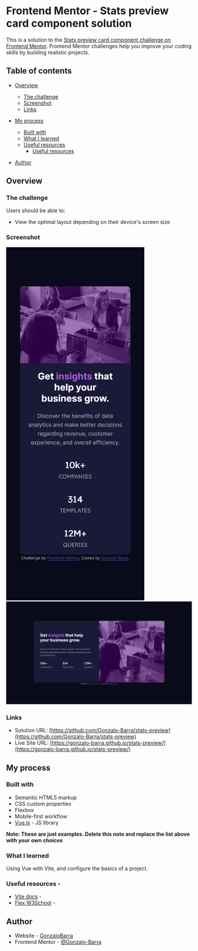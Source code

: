 # Frontend Mentor - Stats preview card component solution

This is a solution to the [Stats preview card component challenge on Frontend Mentor](https://www.frontendmentor.io/challenges/stats-preview-card-component-8JqbgoU62). Frontend Mentor challenges help you improve your coding skills by building realistic projects.

## Table of contents

- [Overview](#overview)
  - [The challenge](#the-challenge)
  - [Screenshot](#screenshot)
  - [Links](#links)
- [My process](#my-process)

  - [Built with](#built-with)
  - [What I learned](#what-i-learned)
  - [Useful resources](#useful-resources)
    - [Useful resources](#useful-resources)

- [Author](#author)

## Overview

### The challenge

Users should be able to:

- View the optimal layout depending on their device's screen size

### Screenshot

![](./preview/mobile_view.png)
![](./preview/desktop_view.png)

### Links

- Solution URL: [https://github.com/Gonzalo-Barra/stats-preview](https://github.com/Gonzalo-Barra/stats-preview)
- Live Site URL: [https://gonzalo-barra.github.io/stats-preview/](https://gonzalo-barra.github.io/stats-preview/)

## My process

### Built with

- Semantic HTML5 markup
- CSS custom properties
- Flexbox
- Mobile-first workflow
- [Vue.js](https://vuejs.org/) - JS library

**Note: These are just examples. Delete this note and replace the list above with your own choices**

### What I learned

Using Vue with Vite, and configure the basics of a project.

### Useful resources -

- [Vite docs](https://vitejs.dev/guide/) -
- [Flex W3School](https://www.w3schools.com/css/css3_flexbox.asp) -

## Author

- Website - [GonzaloBarra](https://github.com/Gonzalo-Barra)
- Frontend Mentor - [@Gonzalo-Barra](https://www.frontendmentor.io/profile/Gonzalo-Barra)

```

```
